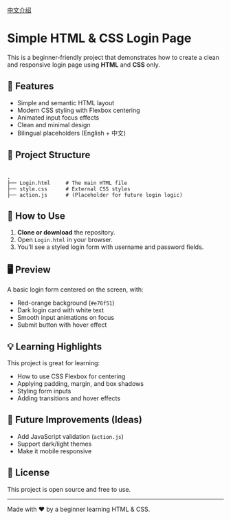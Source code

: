 [中文介绍](README_zh.md)
# Simple HTML & CSS Login Page

This is a beginner-friendly project that demonstrates how to create a clean and responsive login page using **HTML** and **CSS** only.

## 🌟 Features

- Simple and semantic HTML layout
- Modern CSS styling with Flexbox centering
- Animated input focus effects
- Clean and minimal design
- Bilingual placeholders (English + 中文)

## 📁 Project Structure

```

.
├── Login.html     # The main HTML file
├── style.css      # External CSS styles
├── action.js      # (Placeholder for future login logic)

```

## 🔧 How to Use

1. **Clone or download** the repository.
2. Open `Login.html` in your browser.
3. You'll see a styled login form with username and password fields.

## 🖥️ Preview

A basic login form centered on the screen, with:

- Red-orange background (`#e76f51`)
- Dark login card with white text
- Smooth input animations on focus
- Submit button with hover effect

## 💡 Learning Highlights

This project is great for learning:

- How to use CSS Flexbox for centering
- Applying padding, margin, and box shadows
- Styling form inputs
- Adding transitions and hover effects

## 🚀 Future Improvements (Ideas)

- Add JavaScript validation (`action.js`)
- Support dark/light themes
- Make it mobile responsive

## 📄 License

This project is open source and free to use.

---

Made with ❤️ by a beginner learning HTML & CSS.
```
